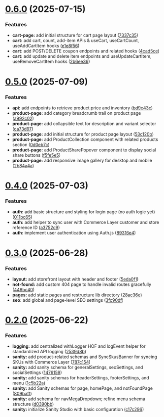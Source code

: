 # [0.6.0](https://github.com/nilotpaldhar/storekeeper/compare/v0.5.0...v0.6.0) (2025-07-15)


### Features

* **cart-page:** add initial structure for cart page layout ([7337c35](https://github.com/nilotpaldhar/storekeeper/commit/7337c3543b408d01504e837aa9f57c0682338644))
* **cart:** add cart, count, add-item APIs & useCart, useCartCount, useAddCartItem hooks ([e1e8f56](https://github.com/nilotpaldhar/storekeeper/commit/e1e8f560464a978d4a9d355867227f89b66c36bc))
* **cart:** add POST/DELETE coupon endpoints and related hooks ([4cad5ce](https://github.com/nilotpaldhar/storekeeper/commit/4cad5cec804563f501f09214910d2c3bdb870016))
* **cart:** add update and delete item endpoints and useUpdateCartItem, useRemoveCartItem hooks ([2b6ee36](https://github.com/nilotpaldhar/storekeeper/commit/2b6ee36113dc0f453f1060a393e660fac1864f05))



# [0.5.0](https://github.com/nilotpaldhar/storekeeper/compare/v0.4.0...v0.5.0) (2025-07-09)


### Features

* **api:** add endpoints to retrieve product price and inventory ([bd9c43c](https://github.com/nilotpaldhar/storekeeper/commit/bd9c43c36a3431f1688daddf16dcfa4295565cd7))
* **product-page:** add category breadcrumb trail on product page ([a992c02](https://github.com/nilotpaldhar/storekeeper/commit/a992c02330b57a276da8984135cd622f36c4d975))
* **product-page:** add collapsible text for description and variant selector ([ca73d97](https://github.com/nilotpaldhar/storekeeper/commit/ca73d97d6a33b1524c29c548c15c09fab2b4cdae))
* **product-page:** add initial structure for product page layout ([53c120b](https://github.com/nilotpaldhar/storekeeper/commit/53c120bec0dc75601fc9ea4cb04b61ef0c019210))
* **product-page:** add ProductCollection component with related products section ([0d0eb7c](https://github.com/nilotpaldhar/storekeeper/commit/0d0eb7c460c10b9939aa4b13ea3b6b41b4a9883d))
* **product-page:** add ProductSharePopover component to display social share buttons ([f5fe5e5](https://github.com/nilotpaldhar/storekeeper/commit/f5fe5e53575ef9ae402aa70c06b5a6b1e808ec17))
* **product-page:** add responsive image gallery for desktop and mobile ([2b84a4a](https://github.com/nilotpaldhar/storekeeper/commit/2b84a4ac32872cf0bc8d0e7d72610aacaec4ba5e))



# [0.4.0](https://github.com/nilotpaldhar/storekeeper/compare/v0.3.0...v0.4.0) (2025-07-03)


### Features

* **auth:** add basic structure and styling for login page (no auth logic yet) ([011bc65](https://github.com/nilotpaldhar/storekeeper/commit/011bc65bd15ef7b6962fae3d4bed1a7d3eba7289))
* **auth:** add helper to sync user with Commerce Layer customer and store reference ID ([a3752c9](https://github.com/nilotpaldhar/storekeeper/commit/a3752c95c9c5d0a981941e5aa8b848b00ddab947))
* **auth:** implement user authentication using Auth.js ([89316e4](https://github.com/nilotpaldhar/storekeeper/commit/89316e47559878b76418fcd8fb75bb84b4211d0e))



# [0.3.0](https://github.com/nilotpaldhar/storekeeper/compare/v0.2.0...v0.3.0) (2025-06-28)


### Features

* **layout:** add storefront layout with header and footer ([5eda0f1](https://github.com/nilotpaldhar/storekeeper/commit/5eda0f1fd8d08682d372fc5e219bd4bf41444677))
* **not-found:** add custom 404 page to handle invalid routes gracefully ([448bc40](https://github.com/nilotpaldhar/storekeeper/commit/448bc400ba78e3023c6169e404598867ee251195))
* **pages:** add static pages and restructure lib directory ([28ac36e](https://github.com/nilotpaldhar/storekeeper/commit/28ac36e8a61edadd3fae689bf4c8570c0a2d1548))
* **seo:** add global and page-level SEO settings ([3fc90df](https://github.com/nilotpaldhar/storekeeper/commit/3fc90dfbb32b033feab7766856a1d16edbb5b0af))



# [0.2.0](https://github.com/nilotpaldhar/storekeeper/compare/v0.1.0...v0.2.0) (2025-06-22)


### Features

* **logging:** add centralized withLogger HOF and logEvent helper for standardized API logging ([2539d8b](https://github.com/nilotpaldhar/storekeeper/commit/2539d8b98b55b90868418749f2f007d1a9429067))
* **sanity:** add product-related schemas and SyncSkusBanner for syncing SKUs with Commerce Layer ([787c154](https://github.com/nilotpaldhar/storekeeper/commit/787c1541072fda614348b2de844e2914052391b2))
* **sanity:** add sanity schema for generalSettings, seoSettings, and socialSettings ([1476159](https://github.com/nilotpaldhar/storekeeper/commit/14761590055d210fcebd93c8a5567b6e1782f911))
* **sanity:** add sanity schemas for headerSettings, footerSettings, and menu ([1c5b22a](https://github.com/nilotpaldhar/storekeeper/commit/1c5b22acb21493e4bac541a15603934079239934))
* **sanity:** add Sanity schemas for page, homePage, and notFoundPage ([809baff](https://github.com/nilotpaldhar/storekeeper/commit/809baff9208b018afdf3fae23bef761a3695295f))
* **sanity:** add schema for navMegaDropdown; refine menu schema structure ([d0390bb](https://github.com/nilotpaldhar/storekeeper/commit/d0390bb09ba350e7457dc18dc6de6e8d0424c7ce))
* **sanity:** initialize Sanity Studio with basic configuration ([c17c296](https://github.com/nilotpaldhar/storekeeper/commit/c17c2961d0ade8259debae53dcfad842de348279))



